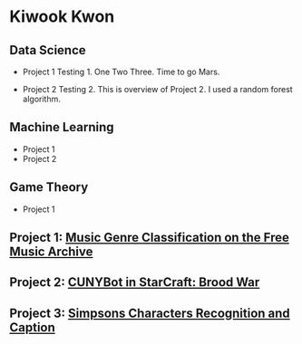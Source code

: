 # Kiwook Kwon

## Data Science
* Project 1
Testing 1. One Two Three. Time to go Mars.

* Project 2
Testing 2. This is overview of Project 2. I used a random forest algorithm. 


## Machine Learning
* Project 1
* Project 2

## Game Theory
* Project 1



## Project 1: [Music Genre Classification on the Free Music Archive](https://github.com/kikwon/fma_project)

## Project 2: [CUNYBot in StarCraft: Brood War](https://github.com/kikwon/CUNYAIModule)

## Project 3: [Simpsons Characters Recognition and Caption](https://github.com/kikwon/Simpsons-Characters-Recognition-and-Caption)
